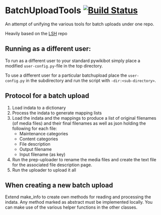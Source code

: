 BatchUploadTools [![Build Status](https://travis-ci.org/lokal-profil/BatchUploadTools.svg?branch=master)](https://travis-ci.org/lokal-profil/BatchUploadTools)
=======

An attempt of unifying the various tools for batch uploads under one repo.

Heavily based on the [LSH](https://github.com/lokal-profil/LSH) repo


## Running as a different user:

To run as a different user to your standard pywikibot simply place a
modified `user-config.py`-file in the top directory.

To use a different user for a particular batchupload place the `user-config.py`
in the subdirectory and run the script with `-dir:<sub-directory>`.

## Protocol for a batch upload
1. Load indata to a dictionary
2. Process the indata to generate mapping lists
3. Load the indata and the mappings to produce a list of original filenames
   (of media files) and their final filenames as well as json holding the
   following for each file:
    - Maintenance categories
    - Content categories
    - File description
    - Output filename
    - Input filename (as key)
4. Run the prep-uploader to rename the media files and create the text file
   for the associated file description page.
5. Run the uploader to upload it all

## When creating a new batch upload
Extend make_info to create own methods for reading and processing the indata.
Any method marked as abstract must be implemented locally. You can make use
of the various helper functions in the other classes.

